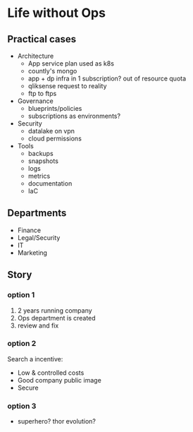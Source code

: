 # Life without Ops

## Practical cases

* Architecture
  * App service plan used as k8s
  * countly's mongo
  * app + dp infra in 1 subscription? out of resource quota
  * qliksense request to reality
  * ftp to ftps
* Governance
  * blueprints/policies
  * subscriptions as environments?
* Security
  * datalake on vpn
  * cloud permissions
* Tools
  * backups
  * snapshots
  * logs
  * metrics
  * documentation
  * IaC

## Departments

* Finance
* Legal/Security
* IT
* Marketing

## Story

### option 1

1. 2 years running company
2. Ops department is created
3. review and fix

### option 2

Search a incentive:
* Low & controlled costs
* Good company public image
* Secure

### option 3

* superhero? thor evolution?